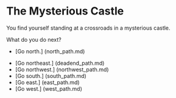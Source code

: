 # The Mysterious Castle
You find yourself standing at a crossroads in a mysterious castle.

What do you do next?

- [Go north.] (north_path.md)
* [Go northeast.] (deadend_path.md)
* [Go northwest.] (northwest_path.md)
* [Go south.] (south_path.md)
* [Go east.] (east_path.md)
* [Go west.] (west_path.md)